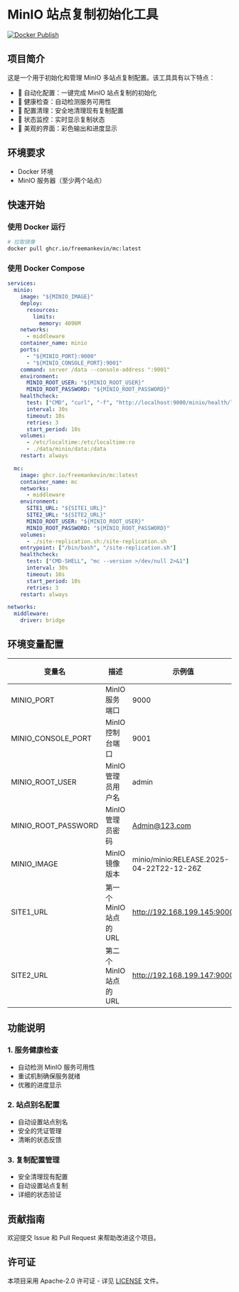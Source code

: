 # MinIO 站点复制初始化工具

[![Docker Publish](https://github.com/freemankevin/mc/actions/workflows/docker-publish.yml/badge.svg)](https://github.com/your-username/mc/actions/workflows/docker-publish.yml)

## 项目简介

这是一个用于初始化和管理 MinIO 多站点复制配置。该工具具有以下特点：

- 🚀 自动化配置：一键完成 MinIO 站点复制的初始化
- 🔄 健康检查：自动检测服务可用性
- 🧹 配置清理：安全地清理现有复制配置
- 📡 状态监控：实时显示复制状态
- 🎨 美观的界面：彩色输出和进度显示

## 环境要求

- Docker 环境
- MinIO 服务器（至少两个站点）

## 快速开始

### 使用 Docker 运行

```bash
# 拉取镜像
docker pull ghcr.io/freemankevin/mc:latest
```

### 使用 Docker Compose

```yaml
services:
  minio:
    image: "${MINIO_IMAGE}"
    deploy:
      resources:
        limits:
          memory: 4096M
    networks:
      - middleware 
    container_name: minio
    ports:
      - "${MINIO_PORT}:9000"
      - "${MINIO_CONSOLE_PORT}:9001"
    command: server /data --console-address ":9001"
    environment:
      MINIO_ROOT_USER: "${MINIO_ROOT_USER}"
      MINIO_ROOT_PASSWORD: "${MINIO_ROOT_PASSWORD}"
    healthcheck:
      test: ["CMD", "curl", "-f", "http://localhost:9000/minio/health/live"]
      interval: 30s
      timeout: 10s
      retries: 3
      start_period: 10s
    volumes:
      - /etc/localtime:/etc/localtime:ro
      - ./data/minio/data:/data
    restart: always

  mc:
    image: ghcr.io/freemankevin/mc:latest
    container_name: mc
    networks:
      - middleware 
    environment:
      SITE1_URL: "${SITE1_URL}"
      SITE2_URL: "${SITE2_URL}"
      MINIO_ROOT_USER: "${MINIO_ROOT_USER}"
      MINIO_ROOT_PASSWORD: "${MINIO_ROOT_PASSWORD}"
    volumes:
      - ./site-replication.sh:/site-replication.sh
    entrypoint: ["/bin/bash", "/site-replication.sh"]
    healthcheck:
      test: ["CMD-SHELL", "mc --version >/dev/null 2>&1"]
      interval: 30s
      timeout: 10s
      start_period: 10s
      retries: 3
    restart: always

networks:
  middleware:
    driver: bridge
```

## 环境变量配置

| 变量名 | 描述 | 示例值 | 必填 |
|--------|------|--------|------|
| MINIO_PORT | MinIO 服务端口 | 9000 | 是 |
| MINIO_CONSOLE_PORT | MinIO 控制台端口 | 9001 | 是 |
| MINIO_ROOT_USER | MinIO 管理员用户名 | admin | 是 |
| MINIO_ROOT_PASSWORD | MinIO 管理员密码 | Admin@123.com | 是 |
| MINIO_IMAGE | MinIO 镜像版本 | minio/minio:RELEASE.2025-04-22T22-12-26Z | 是 |
| SITE1_URL | 第一个 MinIO 站点的 URL | http://192.168.199.145:9000 | 是 |
| SITE2_URL | 第二个 MinIO 站点的 URL | http://192.168.199.147:9000 | 是 |


## 功能说明

### 1. 服务健康检查
- 自动检测 MinIO 服务可用性
- 重试机制确保服务就绪
- 优雅的进度显示

### 2. 站点别名配置
- 自动设置站点别名
- 安全的凭证管理
- 清晰的状态反馈

### 3. 复制配置管理
- 安全清理现有配置
- 自动设置站点复制
- 详细的状态验证

## 贡献指南

欢迎提交 Issue 和 Pull Request 来帮助改进这个项目。

## 许可证

本项目采用 Apache-2.0 许可证 - 详见 [LICENSE](LICENSE) 文件。
